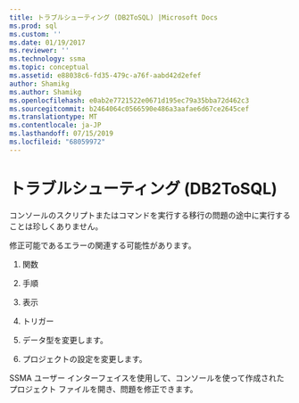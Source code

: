 ```yaml
---
title: トラブルシューティング (DB2ToSQL) |Microsoft Docs
ms.prod: sql
ms.custom: ''
ms.date: 01/19/2017
ms.reviewer: ''
ms.technology: ssma
ms.topic: conceptual
ms.assetid: e88038c6-fd35-479c-a76f-aabd42d2efef
author: Shamikg
ms.author: Shamikg
ms.openlocfilehash: e0ab2e7721522e0671d195ec79a35bba72d462c3
ms.sourcegitcommit: b2464064c0566590e486a3aafae6d67ce2645cef
ms.translationtype: MT
ms.contentlocale: ja-JP
ms.lasthandoff: 07/15/2019
ms.locfileid: "68059972"
---
```

# <a name="troubleshooting-db2tosql"></a>トラブルシューティング (DB2ToSQL)
コンソールのスクリプトまたはコマンドを実行する移行の問題の途中に実行することは珍しくありません。  
  
修正可能であるエラーの関連する可能性があります。  
  
1.  関数  
  
2.  手順  
  
3.  表示  
  
4.  トリガー  
  
5.  データ型を変更します。  
  
6.  プロジェクトの設定を変更します。  
  
SSMA ユーザー インターフェイスを使用して、コンソールを使って作成されたプロジェクト ファイルを開き、問題を修正できます。  
  
